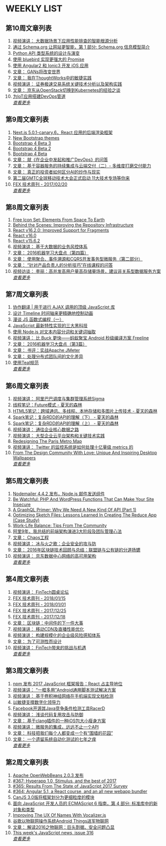 # WEEKLY LIST        
## 第10周文章列表       
1. [视频演讲： 大数据场景下应用性能排查的智能根源分析](http://www.infoq.com/cn/presentations/intelligent-data-analysis-in-big-data-scenarios?utm_campaign=infoq_content&utm_source=infoq&utm_medium=feed&utm_term=global)       
2. [通过 Schema.org 让网站更智能，第 1 部分: Schema.org 信息模型简介](http://www.ibm.com/developerworks/cn/web/wa-schemaorg1/index.html?ca=drs-)       
3. [Python API 类型系统的设计与演变](http://www.ibm.com/developerworks/cn/web/wa-lo-python-api-type-sysytem-design-evolution/index.html?ca=drs-)       
4. [使用 bluebird 实现更强大的 Promise](http://www.ibm.com/developerworks/cn/web/wa-lo-use-bluebird-implements-power-promise/index.html?ca=drs-)       
5. [使用 Angular2 和 Ionic3 开发 iOS 应用](http://www.ibm.com/developerworks/cn/web/wa-use-angular2-and-ionic3-develop-ios/index.html?ca=drs-)       
6. [文章： GANs将改变世界](http://www.infoq.com/cn/articles/gans-change-the-world?utm_campaign=infoq_content&utm_source=infoq&utm_medium=feed&utm_term=global)       
7. [文章： 我在ThoughtWorks中的敏捷实践](http://www.infoq.com/cn/articles/my-agile-practice-in-thoughtworks?utm_campaign=infoq_content&utm_source=infoq&utm_medium=feed&utm_term=global)       
8. [视频演讲： 证券极速交易系统关键技术分析以及架构实践](http://www.infoq.com/cn/presentations/key-technology-of-the-securities-trading-system?utm_campaign=infoq_content&utm_source=infoq&utm_medium=feed&utm_term=global)       
9. [文章： 京东从OpenStack切换到Kubernetes的经验之谈](http://www.infoq.com/cn/articles/jingdong-from-openstack-to-kubernetes?utm_campaign=infoq_content&utm_source=infoq&utm_medium=feed&utm_term=global)       
10. [为IoT应用搭建DevOps管道](http://www.infoq.com/cn/news/2017/02/setting-up-devops-iot?utm_campaign=infoq_content&utm_source=infoq&utm_medium=feed&utm_term=global)       
*[查看更多](https://github.com/iv-web/ivweb-weekly/blob/master/weekly/2018/week_10/)*       

       
## 第9周文章列表       
1. [Next.js 5.0.1-canary.6，React 应用的后端渲染框架](https://www.oschina.net/news/93471/next-5-0-1-canary-6)       
2. [New Bootstrap themes](http://blog.getbootstrap.com/2018/02/21/new-bootstrap-themes/)       
3. [Bootstrap 4 Beta 3](http://blog.getbootstrap.com/2017/12/28/bootstrap-4-beta-3/)       
4. [Bootstrap 4 Beta 2](http://blog.getbootstrap.com/2017/10/19/bootstrap-4-beta-2/)       
5. [Bootstrap 4 Beta](http://blog.getbootstrap.com/2017/08/10/bootstrap-4-beta/)       
6. [文章： 就《在企业中发起和推广DevOps》的问答](http://www.infoq.com/cn/articles/book-review-scaling-DevOps?utm_campaign=infoq_content&utm_source=infoq&utm_medium=feed&utm_term=global)       
7. [文章： 基于容器服务的持续集成与云端交付（二）- 多维度打磨交付能力](http://www.infoq.com/cn/articles/CICDInCaaS-ImproveCD?utm_campaign=infoq_content&utm_source=infoq&utm_medium=feed&utm_term=global)       
8. [文章： 真正的投资者如何区分AI的炒作与现实](http://www.infoq.com/cn/articles/how-real-investors-separate-ai-hype-from-reality?utm_campaign=infoq_content&utm_source=infoq&utm_medium=feed&utm_term=global)       
9. [第二届GMTC全球移动技术大会正式启动  11大技术专场等你来](http://www.infoq.com/cn/news/2017/02/GMTC-2017-launch?utm_campaign=infoq_content&utm_source=infoq&utm_medium=feed&utm_term=global)       
10. [FEX 技术周刊 - 2017/02/20](http://fex.baidu.com/blog/2017/02/fex-weekly-20//)       
*[查看更多](https://github.com/iv-web/ivweb-weekly/blob/master/weekly/2018/week_10/)*       

       
## 第8周文章列表       
1. [Free Icon Set: Elements From Space To Earth](https://www.smashingmagazine.com/2017/02/freebie-space-earth-elements-icon-set/)       
2. [Behind the Scenes: Improving the Repository Infrastructure](https://reactjs.org/blog/2017/12/15/improving-the-repository-infrastructure.html)       
3. [React v16.2.0: Improved Support for Fragments](https://reactjs.org/blog/2017/11/28/react-v16.2.0-fragment-support.html)       
4. [React v16.0](https://reactjs.org/blog/2017/09/26/react-v16.0.html)       
5. [React v15.6.2](https://reactjs.org/blog/2017/09/25/react-v15.6.2.html)       
6. [视频演讲： 基于大数据的业务风控体系](http://www.infoq.com/cn/presentations/business-risk-control-system-based-on-large-data?utm_campaign=infoq_content&utm_source=infoq&utm_medium=feed&utm_term=global)       
7. [文章： 2016机器学习大盘点（第四篇）](http://www.infoq.com/cn/articles/2016-machine-learning-market-part04?utm_campaign=infoq_content&utm_source=infoq&utm_medium=feed&utm_term=global)       
8. [文章： 使用聚合、事件溯源和CQRS开发事务型微服务（第二部分）](http://www.infoq.com/cn/articles/microservices-aggregates-events-cqrs-part-2-richardson?utm_campaign=infoq_content&utm_source=infoq&utm_medium=feed&utm_term=global)       
9. [文章： “针对产品负责人的分析技巧”在线课程的问答](http://www.infoq.com/cn/articles/analysis-techniques-product-owners?utm_campaign=infoq_content&utm_source=infoq&utm_medium=feed&utm_term=global)       
10. [视频访谈： 李丽：高并发高用户量高存储量场景，建议非关系型数据服务方案](http://www.infoq.com/cn/interviews/interview-with-lili-talk-storage-services?utm_campaign=infoq_content&utm_source=infoq&utm_medium=feed&utm_term=global)       
*[查看更多](https://github.com/iv-web/ivweb-weekly/blob/master/weekly/2018/week_10/)*       

       
## 第7周文章列表       
1. [协作翻译 | 用于进行 AJAX 调用的顶级 JavaScript 库](https://www.oschina.net/translate/top-javascript-libraries-for-making-ajax-calls)       
2. [设计 Timeline 时间轴来更精确地控制动画](https://www.h5jun.com/post/timeline-for-animations.html)       
3. [漫谈 JS 函数式编程（一）](https://www.h5jun.com/post/js-functional-1.html)       
4. [JavaScript 最新特性实现的三大黑科技](https://www.h5jun.com/post/three-black-tech-in-modern-js.html)       
5. [使用 Node.js 对文本内容分词和关键词抽取](https://www.h5jun.com/post/segment-with-nodejs.html)       
6. [视频演讲： 比 Buck 更快——蚂蚁聚宝 Android 秒级编译方案 Freeline](http://www.infoq.com/cn/presentations/android-second-compilation-scheme-freeline?utm_campaign=infoq_content&utm_source=infoq&utm_medium=feed&utm_term=global)       
7. [文章： 2016机器学习大盘点（第3篇）](http://www.infoq.com/cn/articles/2016-machine-learning-market-part03?utm_campaign=infoq_content&utm_source=infoq&utm_medium=feed&utm_term=global)       
8. [文章： 书评：实战Apache JMeter](http://www.infoq.com/cn/articles/jmeter-by-example-book-review?utm_campaign=infoq_content&utm_source=infoq&utm_medium=feed&utm_term=global)       
9. [文章： 处理分布式团队间的文化差异](http://www.infoq.com/cn/articles/culture-distributed-team?utm_campaign=infoq_content&utm_source=infoq&utm_medium=feed&utm_term=global)       
10. [使用Teal规范](http://www.infoq.com/cn/news/2017/02/applying-teal-paradigm?utm_campaign=infoq_content&utm_source=infoq&utm_medium=feed&utm_term=global)       
*[查看更多](https://github.com/iv-web/ivweb-weekly/blob/master/weekly/2018/week_10/)*       

       
## 第6周文章列表       
1. [视频演讲： 阿里巴巴调度与集群管理系统Sigma](http://www.infoq.com/cn/presentations/alibaba-scheduling-and-cluster-management-system-sigma?utm_campaign=infoq_content&utm_source=infoq&utm_medium=feed&utm_term=global)       
2. [线程笔记：Future模式 - 夏天的森林](http://www.cnblogs.com/sharpxiajun/p/5608663.html)       
3. [HTML5笔记：跨域通讯、多线程、本地存储和多图片上传技术 - 夏天的森林](http://www.cnblogs.com/sharpxiajun/p/5554530.html)       
4. [Spark笔记：复杂RDD的API的理解（下） - 夏天的森林](http://www.cnblogs.com/sharpxiajun/p/5521495.html)       
5. [Spark笔记：复杂RDD的API的理解（上） - 夏天的森林](http://www.cnblogs.com/sharpxiajun/p/5513612.html)       
6. [视频演讲： 通往企业核心数据之路](http://www.infoq.com/cn/presentations/the-road-to-the-enterprise-core-data?utm_campaign=infoq_content&utm_source=infoq&utm_medium=feed&utm_term=global)       
7. [视频演讲： 大型企业云平台架构和关键技术实践](http://www.infoq.com/cn/presentations/practices-of-large-enterprise-cloud-platform-architecture-and-key-technology?utm_campaign=infoq_content&utm_source=infoq&utm_medium=feed&utm_term=global)       
8. [Redesigning The Paris Metro Map](https://www.smashingmagazine.com/2017/01/redesigning-the-paris-metro-map/)       
9. [视频演讲： Twitter 的监控系统是如何处理十亿量级 metrics 的](http://www.infoq.com/cn/presentations/how-twitter-monitoring-system-deal-with-billion-order-metrics?utm_campaign=infoq_content&utm_source=infoq&utm_medium=feed&utm_term=global)       
10. [From The Design Community With Love: Unique And Inspiring Desktop Wallpapers](https://www.smashingmagazine.com/2017/01/from-the-community-with-love-unique-inspiring-desktop-wallpapers/)       
*[查看更多](https://github.com/iv-web/ivweb-weekly/blob/master/weekly/2018/week_10/)*       

       
## 第5周文章列表       
1. [Nodemailer 4.4.2 发布，Node.js 邮件发送组件](https://www.oschina.net/news/92634/nodemailer-4-4-2)       
2. [Be Watchful: PHP And WordPress Functions That Can Make Your Site Insecure](https://www.smashingmagazine.com/2018/01/php-wordpress-functions-site-insecure/)       
3. [A GraphQL Primer: Why We Need A New Kind Of API (Part 1)](https://www.smashingmagazine.com/2018/01/graphql-primer-new-api-part-1/)       
4. [Optimizing Sketch Files: Lessons Learned In Creating The Reduce App (Case Study)](https://www.smashingmagazine.com/2018/01/reduce-app-optimizing-sketch-files/)       
5. [Work-Life Balance: Tips From The Community](https://www.smashingmagazine.com/2018/01/work-life-balance-tips-community/)       
6. [阿里9年，我总结的前端架构演进3大阶段及团队管理心法](http://www.infoq.com/cn/news/2017/01/Ali-9-3?utm_campaign=infoq_content&utm_source=infoq&utm_medium=feed&utm_term=global)       
7. [文章： Chaos工程](http://www.infoq.com/cn/articles/chaos-engineering?utm_campaign=infoq_content&utm_source=infoq&utm_medium=feed&utm_term=global)       
8. [视频演讲： 冰与火之歌：企业安全的攻与防](http://www.infoq.com/cn/presentations/attack-and-defense-of-enterprise-security?utm_campaign=infoq_content&utm_source=infoq&utm_medium=feed&utm_term=global)       
9. [文章： 2016年区块链技术回顾与总结：联盟链与公有链的分道扬镳](http://www.infoq.com/cn/articles/review-and-summary-of-chain-technology-in-2016?utm_campaign=infoq_content&utm_source=infoq&utm_medium=feed&utm_term=global)       
10. [视频演讲： 京东数据中心网络的高可用架构](http://www.infoq.com/cn/presentations/jingdong-data-center-network-highly-available-architecture?utm_campaign=infoq_content&utm_source=infoq&utm_medium=feed&utm_term=global)       
*[查看更多](https://github.com/iv-web/ivweb-weekly/blob/master/weekly/2018/week_10/)*       

       
## 第4周文章列表       
1. [视频演讲： FinTech圆桌论坛](http://www.infoq.com/cn/presentations/round-table-forum-of-fintech?utm_campaign=infoq_content&utm_source=infoq&utm_medium=feed&utm_term=global)       
2. [FEX 技术周刊 - 2018/01/15](http://fex.baidu.com/blog/2018/01/fex-weekly-15//)       
3. [FEX 技术周刊 - 2018/01/01](http://fex.baidu.com/blog/2018/01/fex-weekly-01//)       
4. [FEX 技术周刊 - 2017/12/25](http://fex.baidu.com/blog/2017/12/fex-weekly-25//)       
5. [FEX 技术周刊 - 2017/12/18](http://fex.baidu.com/blog/2017/12/fex-weekly-18//)       
6. [文章： 区块链：中间件的下一件大事](http://www.infoq.com/cn/articles/blockchain-middleware?utm_campaign=infoq_content&utm_source=infoq&utm_medium=feed&utm_term=global)       
7. [视频演讲： 移动CDN及直播性能优化](http://www.infoq.com/cn/presentations/performance-optimization-of-mobile-cdn-and-live?utm_campaign=infoq_content&utm_source=infoq&utm_medium=feed&utm_term=global)       
8. [视频演讲： 构建规模化的企业级风险感知体系](http://www.infoq.com/cn/presentations/the-construction-of-a-large-scale-enterprise-level-risk-perception-system?utm_campaign=infoq_content&utm_source=infoq&utm_medium=feed&utm_term=global)       
9. [文章： 为了可测性而设计](http://www.infoq.com/cn/articles/design-for-testability?utm_campaign=infoq_content&utm_source=infoq&utm_medium=feed&utm_term=global)       
10. [视频演讲： FinTech带来的挑战与机遇](http://www.infoq.com/cn/presentations/challenges-and-opportunities-brought-by-fintech?utm_campaign=infoq_content&utm_source=infoq&utm_medium=feed&utm_term=global)       
*[查看更多](https://github.com/iv-web/ivweb-weekly/blob/master/weekly/2018/week_10/)*       

       
## 第3周文章列表       
1. [npm 发布 2017 JavaScript 框架报告：React 占主导地位](https://www.oschina.net/news/92218/npm-state-of-javascript-frameworks-2017-part-1)       
2. [视频演讲： “一框多用”Android通用脚本测试解决方案](http://www.infoq.com/cn/presentations/the-solution-of-android-general-script-test?utm_campaign=infoq_content&utm_source=infoq&utm_medium=feed&utm_term=global)       
3. [视频演讲： 基于卷积神经网络在手机端实现文档检测](http://www.infoq.com/cn/presentations/document-detection-based-on-convolution-neural-network-in-mobile-terminal?utm_campaign=infoq_content&utm_source=infoq&utm_medium=feed&utm_term=global)       
4. [以敏捷支撑数字化领导力](http://www.infoq.com/cn/news/2018/01/digital-leadership-agile?utm_campaign=infoq_content&utm_source=infoq&utm_medium=feed&utm_term=global)       
5. [Facebook开源其Java竞争条件检测工具RacerD](http://www.infoq.com/cn/news/2018/01/java-concurrency-infer-racerd?utm_campaign=infoq_content&utm_source=infoq&utm_medium=feed&utm_term=global)       
6. [视频演讲： 浅谈代码复用攻击与防御](http://www.infoq.com/cn/presentations/attack-and-defense-of-code-reuse?utm_campaign=infoq_content&utm_source=infoq&utm_medium=feed&utm_term=global)       
7. [文章： 基于clang插件的一种iOS包大小瘦身方案](http://www.infoq.com/cn/articles/clang-plugin-ios-app-size-reducing?utm_campaign=infoq_content&utm_source=infoq&utm_medium=feed&utm_term=global)       
8. [视频演讲： 微服务的集成，远远不止一个API](http://www.infoq.com/cn/presentations/micro-service-integration-far-more-than-one-api?utm_campaign=infoq_content&utm_source=infoq&utm_medium=feed&utm_term=global)       
9. [文章： 科技把我们每个人都变成一个有“围墙的花园”](http://www.infoq.com/cn/articles/technology-turn-us-all-into-a-walled-garden?utm_campaign=infoq_content&utm_source=infoq&utm_medium=feed&utm_term=global)       
10. [文章： 一个遗留系统自动化测试的七年之痒](http://www.infoq.com/cn/articles/automation-test-of-a-seven-year-legacy-system?utm_campaign=infoq_content&utm_source=infoq&utm_medium=feed&utm_term=global)       
*[查看更多](https://github.com/iv-web/ivweb-weekly/blob/master/weekly/2018/week_10/)*       

       
## 第2周文章列表       
1. [Apache OpenWebBeans 2.0.3 发布](https://www.oschina.net/news/92041/apache-openwebbeans-2-0-3)       
2. [#367: Hyperapp 1.0, Stimulus, and the best of 2017](http://javascriptweekly.com/issues/367)       
3. [#365: Results From The State of JavaScript 2017 Survey](http://javascriptweekly.com/issues/365)       
4. [#364: Angular 5.1, a React course, and an all new webapp bundler](http://javascriptweekly.com/issues/364)       
5. [CanJS 3.0版将框架划分为更细粒度的模块](http://www.infoq.com/cn/news/2017/01/canjs-30?utm_campaign=infoq_content&utm_source=infoq&utm_medium=feed&utm_term=global)       
6. [面向 JavaScript 开发人员的 ECMAScript 6 指南，第 4
        部分: 标准库中的新对象和类型](http://www.ibm.com/developerworks/cn/web/wa-ecmascript6-neward-p4/index.html?ca=drs-)       
7. [Improving The UX Of Names With Vocalizer.js](https://www.smashingmagazine.com/2016/12/improving-ux-names-vocalizer-js/)       
8. [谷歌以物联网操作系统Android Things进军物联网](http://www.infoq.com/cn/news/2017/01/android-things?utm_campaign=infoq_content&utm_source=infoq&utm_medium=feed&utm_term=global)       
9. [文章： 解读2016之物联网：巨头割据、安全问题凸显](http://www.infoq.com/cn/articles/2016-review-iot?utm_campaign=infoq_content&utm_source=infoq&utm_medium=feed&utm_term=global)       
10. [This week's JavaScript news, issue 316](http://javascriptweekly.com/issues/316)       
*[查看更多](https://github.com/iv-web/ivweb-weekly/blob/master/weekly/2018/week_10/)*       

